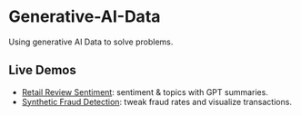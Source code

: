 # Generative-AI-Data

Using generative AI Data to solve problems.

## Live Demos

- [Retail Review Sentiment](retail_sentiment_demo.html): sentiment & topics with
  GPT summaries.
- [Synthetic Fraud Detection](fraud_demo.html): tweak fraud rates and visualize transactions.
